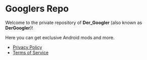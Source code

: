 # Googlers Repo

Welcome to the private repository of **Der_Googler** (also known as **DerGoogler**)!

Here you can get exclusive Android mods and more.

- [Privacy Policy](https://dergoogler.com/legal/privacy-policy)
- [Terms of Service](https://dergoogler.com/legal/tos) 
